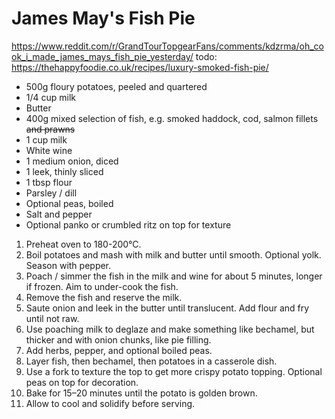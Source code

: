# James May's Fish Pie

https://www.reddit.com/r/GrandTourTopgearFans/comments/kdzrma/oh_cook_i_made_james_mays_fish_pie_yesterday/
todo: https://thehappyfoodie.co.uk/recipes/luxury-smoked-fish-pie/

* 500g floury potatoes, peeled and quartered
* 1/4 cup milk
* Butter
* 400g mixed selection of fish, e.g. smoked haddock, cod, salmon fillets ~~and prawns~~
* 1 cup milk
* White wine
* 1 medium onion, diced
* 1 leek, thinly sliced
* 1 tbsp flour
* Parsley / dill
* Optional peas, boiled
* Salt and pepper
* Optional panko or crumbled ritz on top for texture

1. Preheat oven to 180-200°C.
2. Boil potatoes and mash with milk and butter until smooth. Optional yolk. Season with pepper.
3. Poach / simmer the fish in the milk and wine for about 5 minutes, longer if frozen. Aim to under-cook the fish.
4. Remove the fish and reserve the milk.
5. Saute onion and leek in the butter until translucent. Add flour and fry until not raw.
6. Use poaching milk to deglaze and make something like bechamel, but thicker and with onion chunks, like pie filling.
7. Add herbs, pepper, and optional boiled peas.
8. Layer fish, then bechamel, then potatoes in a casserole dish.
9. Use a fork to texture the top to get more crispy potato topping. Optional peas on top for decoration.
10. Bake for 15–20 minutes until the potato is golden brown.
11. Allow to cool and solidify before serving.